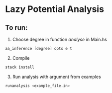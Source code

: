 # Lazy Potential Analysis

## To run:

1. Choose degree in function *analyse* in Main.hs
```haskell
aa_inference [degree] opts e t
```
2. Compile
```bash
stack install
```

3. Run analysis with argument from examples
```bash
runanalysis <example_file.in>
```